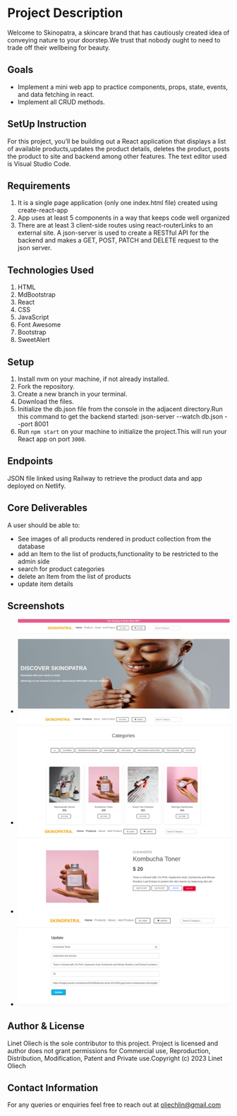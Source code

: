 # Project Description
Welcome to Skinopatra, a skincare brand that has cautiously created idea of conveying nature to your doorstep.We trust that nobody ought to need to trade off their wellbeing for beauty.
## Goals
* Implement a mini web app to practice components, props, state, events, and data fetching in react.
* Implement all CRUD methods.
## SetUp Instruction
For this project, you’ll be building out a React application that displays a list of available products,updates the product details, deletes the product, posts the product to site and backend among other features. The text editor used is Visual Studio Code.
## Requirements
1. It is a single page application (only one index.html file) created using create-react-app
2. App uses at least 5 components in a way that keeps code well organized
3. There are at least 3 client-side routes using react-routerLinks to an external site. A json-server is used to create a RESTful API for the backend and makes a GET, POST, PATCH and DELETE request to the json server. 
## Technologies Used
1. HTML
2. MdBootstrap
3. React
4. CSS
5. JavaScript
6. Font Awesome
7. Bootstrap
8. SweetAlert 
## Setup
1. Install nvm on your machine, if not already installed.
2. Fork the repository.
3. Create a new branch in your terminal.
4. Download the files.
5. Initialize the db.json file from the console in the adjacent directory.Run this command  to get the backend started: json-server --watch db.json --port 8001
6. Run `npm start` on your machine to initialize the project.This will run your React app on port `3000`.

## Endpoints
JSON file linked using Railway to retrieve the product data and app deployed on Netlify.
## Core Deliverables 
A user should be able to:
 * See images of all products rendered in product collection from the database
 * add an Item to the list of products,functionality to be restricted to the admin side
 * search for product categories 
 * delete an Item from the list of products
 * update item details 
## Screenshots
 * ![Alt text](./public/gallery/herosection.png)
 * ![Alt text](./public/gallery/product.png)
 * ![Alt text](./public/gallery/delete.png)
 * ![Alt text](./public/gallery/update.png)

## Author & License
Linet Oliech is the sole contributor to this project. Project is licensed and author does not grant permissions for Commercial use, Reproduction, Distribution, Modification, Patent and Private use.Copyright (c) 2023 Linet Oliech

## Contact Information
For any queries or enquiries feel free to reach out at oliechlin@gmail.com



